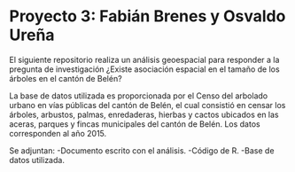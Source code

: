 # Proyecto 3: Fabián Brenes y Osvaldo Ureña
El siguiente repositorio realiza un análisis geoespacial para responder a la pregunta de investigación ¿Existe asociación espacial en el tamaño de los árboles en el cantón de Belén?

La base de datos utilizada es proporcionada por el Censo del arbolado urbano en vías públicas del cantón de Belén, el cual consistió en censar los árboles, arbustos, palmas, enredaderas, hierbas y cactos ubicados en las aceras, parques y fincas municipales del cantón de Belén. Los datos corresponden al año 2015.

Se adjuntan:
-Documento escrito con el análisis.
-Código de R.
-Base de datos utilizada.
